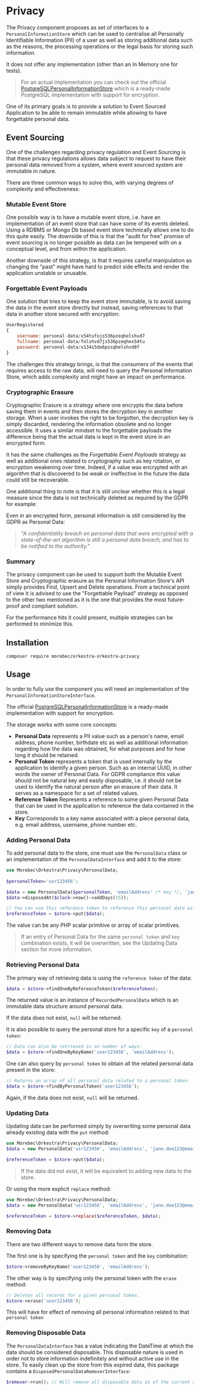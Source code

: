 # Privacy
The Privacy component proposes as set of interfaces to a `PersonalInformationStore` which can be used to centralise
all Personally Identifiable Information (PII) of a user as well as storing additional data such as the reasons, the processing
operations or the legal basis for storing such information.

It does not offer any implementation (other than an In Memory one for tests).

> For an actual implementation you can check out the official [PostgreSQLPersonalInformationStore]() which is a ready-made 
PostgreSQL implementation with support for encryption.

One of its primary goals is to provide a solution to Event Sourced Application to be able to remain immutable
while allowing to have forgettable personal data.

## Event Sourcing
One of the challenges regarding privacy regulation and Event Sourcing is that these privacy regulations allows
data subject to request to have their personal data removed from a system, where event sourced system are immutable in nature.

There are three common ways to solve this, with varying degrees of complexity and effectiveness:

### Mutable Event Store
One possible way is to have a mutable event store, i.e. have an implementation of an event store that can have some of its events deleted.
Using a RDBMS or Mongo Db based event store technically allows one to do this quite easily.
The downside of this is that the "audit for free" promise of event sourcing is no longer possible as data
can be tempered with on a conceptual level, and from within the application.

Another downside of this strategy, is that it requires careful manipulation as changing the "past"
might have hard to predict side effects and render the application unstable or unusable.


### Forgettable Event Payloads
One solution that tries to keep the event store immutable, is to avoid saving the data in the event store directly but instead, saving
references to that data in another store secured with encryption:

```javascript
UserRegistered
{
    username: personal-data/x54tufojs536pzeqhelshvd7
    fullname: personal-data/folshvd7js536pzeqhex54tu
    password: personal-data/x134s5do6pzxqhelshvd8f
}
```

The challenges this strategy brings, is that the consumers of the events that requires access to the raw data,
will need to query the Personal Information Store, which adds complexity and might have an impact on performance.

### Cryptographic Erasure
Cryptographic Erasure is a strategy where one encrypts the data before saving them in events
and then stores the decryption key in another storage. When a user invokes the right to be forgotten, the
decryption key is simply discarded, rendering the information obsolete and no longer accessible.
It uses a similar mindset to the forgettable payloads the difference being that the actual data 
is kept in the event store in an encrypted form.

It has the same challenges as the *Forgettable Event Payloads* strategy as well as additional ones
related to cryptography such as key rotation, or encryption weakening over time.
Indeed, if a value was encrypted with an algorithm that is discovered to be weak or ineffective in the future
the data could still be recoverable.

One additional thing to note is that it is still unclear whether this is a legal measure since the data is
not technically deleted as required by the GDPR for example:

Even in an encrypted form, personal information is still considered by the GDPR as Personal Data:
> 
> *"A confidentiality breach on personal data that were encrypted with a state-of-the-art algorithm is still a personal data breach, and has to be notified to the authority."*
 


### Summary
The privacy component can be used to support both the Mutable Event Store and Cryptographic erasure
as the Personal Information Store's API simply provides Find, Upsert and Delete operations.
From a technical point of view it is advised to use the "Forgettable Payload" strategy as opposed 
to the other two mentioned as it is the one that provides the most future-proof and compliant solution.

For the performance hits it could present, multiple strategies can be performed to minimize this.

## Installation

```shell
composer require morebec/orkestra-orkestra-privacy
```

## Usage
In order to fully use the component you will need an implementation of the `PersonalInformationStoreInterface`.

The official [PostgreSQLPersonalInformationStore]() is a ready-made implementation with support for encryption.

The storage works with some core concepts:
- **Personal Data** represents a PII value such as a person's name, email address, phone number, birthdate etc as well as additional information regarding how the data was obtained, 
  for what purposes and for how long it should be retained.
- **Personal Token** represents a token that is used internally by the application to identify a given person. Such as an internal UUID, in other words the owner of Personal Data. 
  For GDPR compliance this value should not be natural key and easily disposable, i.e. it should not be used to identify the natural person after an erasure of their data.
  It serves as a namespace for a set of related values.
- **Reference Token** Represents a reference to some given Personal Data that can be used in the application to reference the data contained in the store.
- **Key** Corresponds to a key name associated with a piece personal data, e.g. email address, username, phone number etc.


### Adding Personal Data
To add personal data to the store, one must use the `PersonalData` class or an implementation of the `PersonalDataInterface` and add it to the store:

```php
use Morebec\Orkestra\Privacy\PersonalData;
 
$personalToken='usr123456';

$data = new PersonalData($personalToken, 'emailAddress' /* key */, 'jane.doe@email.com' /* value */, 'registration_form' /* source */);
$data->disposedAt($clock->now()->addDays(15));

// You can use this reference token to reference this personal data within the store in your application code.
$referenceToken = $store->put($data);
```

The value can be any PHP scalar primitive or array of scalar primitives.

> If an entry of Personal Data for the same `personal token` and `key` combination exists, it will be overwritten, 
> see the Updating Data section for more information.

### Retrieving Personal Data
The primary way of retrieving data is using the `reference token` of the data:
```php
$data = $store->findOneByReferenceToken($referenceToken);
```
The returned value is an instance of `RecordedPersonalData` which is an immutable data structure around personal data.

If the data does not exist, `null` will be returned.

It is also possible to query the personal store for a specific `key` of a `personal token`:

```php
// Data can also be retrieved in an number of ways:
$data = $store->findOneByKeyName('user123456', 'emailAddress'); 
```

One can also query by `personal token` to obtain all the related personal data present in the store: 
```php
// Returns an array of all personal data related to a personal token.
$data = $store->findByPersonalToken('user123456');

```

Again, if the data does not exist, `null` will be returned.


### Updating Data
Updating data can be performed simply by overwriting some personal data already existing data with the `put` method:

```php
use Morebec\Orkestra\Privacy\PersonalData;
$data = new PersonalData('usr123456', 'emailAddress', 'jane.doe123@email.com', 'account_settings');

$referenceToken = $store->put($data);
```
> If the data did not exist, it will be equivalent to adding new data to the store.

Or using the more explicit `replace` method:

```php
use Morebec\Orkestra\Privacy\PersonalData;
$data = new PersonalData('usr123456', 'emailAddress', 'jane.doe123@email.com', 'account_settings');

$referenceToken = $store->replace($referenceToken, $data);
```

### Removing Data
There are two different ways to remove data form the store.

The first one is by specifying the `personal token` and the `key` combination:
```php
$store->removeByKeyName('user123456', 'emailAddress');
```

The other way is by specifying only the personal token with the `erase` method:
```php
// Deletes all records for a given personal token.
$store->erase('user123456');
```

This will have for effect of removing all personal information related to that `personal token`

### Removing Disposable Data
The `PersonalDataInterface` has a value indicating the DateTime at which the data should be considered disposable.
This disposable nature is used in order not to store information indefinitely and without active use in the store.
To easily clean up the store from this expired data, this package contains a `DisposedPersonalDataRemoverInterface`:

```php
$remover->run(); // Will remove all disposable data as of the current date time.
```